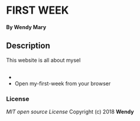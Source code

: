 # FIRST WEEK
####
#### By **Wendy Mary**
## Description
This website is all about mysel
##
*
* Open my-first-week from your browser

### License
*MIT open source License*
Copyright (c) 2018 **Wendy**
